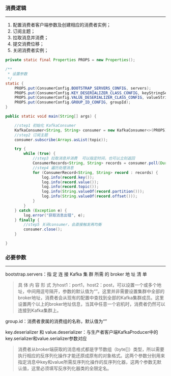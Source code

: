 ### 消费逻辑

------

1. 配置消费者客户端参数及创建相应的消费者实例；
2. 订阅主题；
3. 拉取消息并消费；
4. 提交消费位移；
5. 关闭消费者实例；

```java
private static final Properties PROPS = new Properties();

/**
 * 设置参数
 */
static {
    PROPS.put(ConsumerConfig.BOOTSTRAP_SERVERS_CONFIG, servers);
    PROPS.put(ConsumerConfig.KEY_DESERIALIZER_CLASS_CONFIG, keyStringSerializer);
    PROPS.put(ConsumerConfig.VALUE_DESERIALIZER_CLASS_CONFIG, valueStringSerializer);
    PROPS.put(ConsumerConfig.GROUP_ID_CONFIG, groupId);
}

public static void main(String[] args) {

    //step1 初始化 KafkaConsumer
    KafkaConsumer<String, String> consumer = new KafkaConsumer<>(PROPS);
    //step2 订阅主题
    consumer.subscribe(Arrays.asList(topic));

    try {
        while (true) {
            //step3 拉取消息并消费  可以指定时间，也可以立刻返回
            ConsumerRecords<String, String> records = consumer.poll(Duration.ofMillis(1000));
          	//step4 遍历处理消息
            for (ConsumerRecord<String, String> record : records) {
                log.info(record.key());
                log.info(record.value());
                log.info(record.topic());
                log.info(String.valueOf(record.partition()));
                log.info(String.valueOf(record.offset()));
            }
        }
    } catch (Exception e) {
        log.error("获取消息出错", e);
    } finally {
        //step5 关闭consumer，会直接触发再均衡
        consumer.close();
    }

}
```

### 必要参数

------

bootstrap.servers：指 定 连 接 Kafka 集 群 所需 的 broker 地 址 清 单

> 具 体 内 容 形 式 为host1：port1，host2：post，可以设置一个或多个地址，中间用逗号隔开，参数的默认值为“”。这里并非需要设置集群中全部的broker地址，消费者会从现有的配置中查找到全部的Kafka集群成员。这里设置两个以上的broker地址信息，当其中任意一个宕机时，消费者仍然可以连接到Kafka集群上。

group.id：消费者隶属的消费组的名称，默认值为“”

key.deserializer 和 value.deserializer：与生产者客户端KafkaProducer中的key.serializer和value.serializer参数对应

> 消费者从broker端获取的消息格式都是字节数组（byte[]）类型，所以需要执行相应的反序列化操作才能还原成原有的对象格式。这两个参数分别用来指定消息中key和value所需反序列化操作的反序列化器，这两个参数无默认值，这里必须填写反序列化器类的全限定名。



